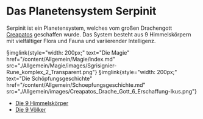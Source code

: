 # Das Planetensystem Serpinit

Serpinit ist ein Planetensystem, welches vom großen Drachengott [Creapatos](/content/Allgemein/Schoepfungsgeschichte.md#creapatos) geschaffen wurde.
Das System besteht aus 9 Himmelskörpern mit vielfältiger Flora und Fauna und variierender Intelligenz.

§imglink{style="width: 200px;" text="Die Magie" href="/content/Allgemein/Magie/index.md" src="./Allgemein/Magie/images/Sgrisignier-Rune_komplex_2_Transparent.png"}
§imglink{style="width: 200px;" text="Die Schöpfungsgeschichte" href="/content/Allgemein/Schoepfungsgeschichte.md" src="./Allgemein/images/Creapatos_Drache_Gott_6_Erschaffung-Ikus.png"}

- [Die 9 Himmelskörper](/content/Himmelskoerper_/index.md)
- [Die 9 Völker](/content/Volk_/index.md)